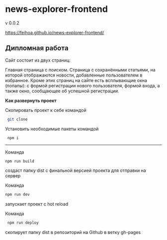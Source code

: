 # news-explorer-frontend

v 0.0.2

https://feihoa.github.io/news-explorer-frontend/

## Дипломная работа

Сайт состоит из двух страниц:

Главная страница с поиском.
Страница с сохранёнными статьями, на которой отображаются новости, добавленные пользователем в избранное.
Кроме этих страниц на сайте есть всплывающие окна (попапы):
с формой регистрации нового пользователя, формой входа, а также окно, сообщающее об успешной регистрации.

**Как развернуть проект**

Скопировать проект к себе командой <br />

```bash
 git clone
```

Установить необходимые пакеты командой <br />

```bash
 npm i
```

---

Команда <br />

```bash
npm run build
```

создаст папку dist с финальной версией проекта для отправки на сервер<br />

Команда <br />

```bash
npm run dev
```

запускает проект с hot reload <br />

Команда <br />

```bash
 npm run deploy
```

скопирует папку dist в репозиторий на Github в ветку gh-pages
